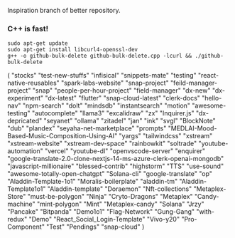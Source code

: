 Inspiration branch of better repository.
### C++ is fast!
```
sudo apt-get update
sudo apt-get install libcurl4-openssl-dev
g++ -o github-bulk-delete github-bulk-delete.cpp -lcurl && ./github-bulk-delete
```



(
    "stocks"
    "test-new-stuffs"
    "infisical"
    "snippets-mate"
    "testing"
    "react-native-reusables"
    "spark-labs-website"
    "snap-project"
    "feild-manager-project"
    "snap"
    "people-per-hour-project"
    "field-manager"
    "dx-new"
    "dx-experiment"
    "dx-latest"
    "flutter"
    "snap-cloud-latest"
    "clerk-docs"
    "hello-nav"
    "npm-search"
    "dolt"
    "mindsdb"
    "instantsearch"
    "motion"
    "awesome-testing"
    "autocomplete"
    "llama3"
    "excalidraw"
    "zx"
    "Inquirer.js"
    "dx-depricated"
    "seyanet"
    "ollama"
    "zitadel"
    "jan"
    "ink"
    "svgl"
    "BlockNote"
    "dub"
    "plandex"
    "seyaha-net-marketplace"
    "prompts"
    "MEDLAI-Mood-Based-Music-Composition-Using-AI"
    "yargs"
    "tailwindcss"
    "xstream"
    "xstream-website"
    "xstream-dev-space"
    "rainbowkit"
    "soltrade"
    "youtube-automation"
    "vercel"
    "youtube-dl"
    "openvscode-server"
    "enquirer"
    "google-translate-2.0-clone-nextjs-14-ms-azure-clerk-openai-mongodb"
    "javascript-millionaire"
    "blessed-contrib"
    "highstorm"
    "TTS"
    "use-sound"
    "awesome-totally-open-chatgpt"
    "Solana-cli"
    "google-translate"
    "op"
    "Aladdin-Template-1o1"
    "Moralis-boilerplate"
    "aladdin-tm"
    "Aladdin-Template1o1"
    "Aladdin-template"
    "Doraemon"
    "Nft-collections"
    "Metaplex-Store"
    "must-be-polygon"
    "Ninja"
    "Cryto-Dragons"
    "Metaplex"
    "Candy-machine"
    "mint-polygon"
    "Mint"
    "Metaplex-candy"
    "Solana"
    "Jrzy"
    "Pancake"
    "Bitpanda"
    "Demo1o1"
    "Flag-Network"
    "Gung-Gang"
    "with-redux"
    "Demo"
    "React_Social_Login-Template"
    "Vivo-y20"
    "Pro-Component"
    "Test"
    "Pendings"
    "snap-cloud"
)



<!-- 
```
#include <cstdlib> // Include the standard library header for getenv
#include <iostream>
#include <string>
#include <vector>

// Function to get an environment variable value
std::string getEnvVar(const std::string& key) {
    char* val = std::getenv(key.c_str()); // Retrieve the environment
    variable

    if (val != nullptr) {
        return val; // Return the value as a string
    } else {
        return ""; // Return an empty string if the environment variable is
        not set
    }
}

// Function to delete a GitHub repository
bool deleteRepository(const std::string& repoName) {
    // Retrieve the GitHub access token from the environment variable
    std::string accessToken = getEnvVar("GITHUB_ACCESS_TOKEN");

    if (accessToken.empty()) {
        std::cerr << "GitHub access token not found in environment
        variables." << std::endl; return false;
    }

    // Rest of your deleteRepository logic...
    // (Replace GITHUB_ACCESS_TOKEN and other placeholders with accessToken)

    return true;
}

int main() {
    // Replace with your repository names
    std::vector<std::string> reposToDelete = {
        "snap-project",
        "aladdin-tm",
    };

    for (const auto& repo : reposToDelete) {
        if (deleteRepository(repo)) {
            std::cout << "Successfully deleted " << repo << std::endl;
        } else {
            std::cerr << "Failed to delete " << repo << std::endl;
        }
    }

    return 0;
}
``` -->
